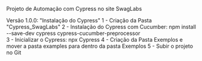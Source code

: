 Projeto de Automação com Cypress no site SwagLabs

Versão 1.0.0: "Instalação do Cypress"
1 - Criação da Pasta "Cypress_SwagLabs"
2 - Instalação do Cypress com Cucumber: npm install --save-dev cypress cypress-cucumber-preprocessor  
3 - Inicializar o Cypress: npx Cypress 
4 - Criação da Pasta Exemplos e mover a pasta examples para dentro da pasta Exemplos
5 - Subir o projeto no Git 

